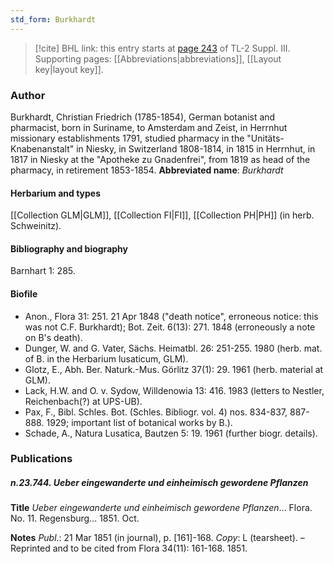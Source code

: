 ```yaml
---
std_form: Burkhardt
---
```


> [!cite] BHL link: this entry starts at [page 243](https://www.biodiversitylibrary.org/page/33266550) of TL-2 Suppl. III.
> Supporting pages: [[Abbreviations|abbreviations]], [[Layout key|layout key]].

### Author

Burkhardt, Christian Friedrich (1785-1854), German botanist and pharmacist, born in Suriname, to Amsterdam and Zeist, in Herrnhut missionary establishments 1791, studied pharmacy in the "Unitäts-Knabenanstalt" in Niesky, in Switzerland 1808-1814, in 1815 in Herrnhut, in 1817 in Niesky at the "Apotheke zu Gnadenfrei", from 1819 as head of the pharmacy, in retirement 1853-1854. 
**Abbreviated name**: *Burkhardt*

#### Herbarium and types

[[Collection GLM|GLM]], [[Collection FI|FI]], [[Collection PH|PH]] (in herb. Schweinitz).

#### Bibliography and biography

Barnhart 1: 285.

#### Biofile

- Anon., Flora 31: 251. 21 Apr 1848 ("death notice", erroneous notice: this was not C.F. Burkhardt); Bot. Zeit. 6(13): 271. 1848 (erroneously a note on B's death).
- Dunger, W. and G. Vater, Sächs. Heimatbl. 26: 251-255. 1980 (herb. mat. of B. in the Herbarium lusaticum, GLM).
- Glotz, E., Abh. Ber. Naturk.-Mus. Görlitz 37(1): 29. 1961 (herb. material at GLM).
- Lack, H.W. and O. v. Sydow, Willdenowia 13: 416. 1983 (letters to Nestler, Reichenbach(?) at UPS-UB).
- Pax, F., Bibl. Schles. Bot. (Schles. Bibliogr. vol. 4) nos. 834-837, 887-888. 1929; important list of botanical works by B.).
- Schade, A., Natura Lusatica, Bautzen 5: 19. 1961 (further biogr. details).

### Publications

##### n.23.744. Ueber eingewanderte und einheimisch gewordene Pflanzen

**Title**
*Ueber eingewanderte und einheimisch gewordene Pflanzen*... Flora. No. 11. Regensburg... 1851. Oct.

**Notes**
*Publ*.: 21 Mar 1851 (in journal), p. \[161\]-168. *Copy*: L (tearsheet). – Reprinted and to be cited from Flora 34(11): 161-168. 1851.

